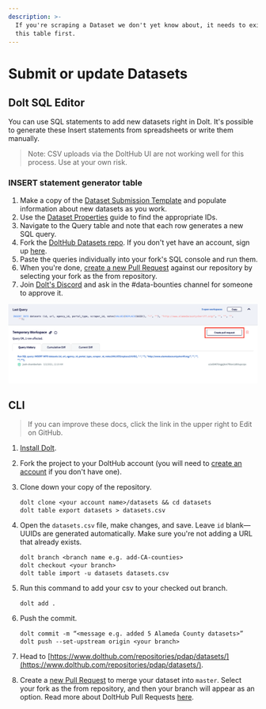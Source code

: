 ```yaml
---
description: >-
  If you're scraping a Dataset we don't yet know about, it needs to exist in
  this table first.
---
```


# Submit or update Datasets

## Dolt SQL Editor

You can use SQL statements to add new datasets right in Dolt. It's possible to generate these Insert statements from spreadsheets or write them manually.

> Note: CSV uploads via the DoltHub UI are not working well for this process. Use at your own risk.

### INSERT statement generator table

1. Make a copy of the [Dataset Submission Template](https://docs.google.com/spreadsheets/d/1qh-6pb6KoIFSQ9qyyzd_bZIOosD74Sg21VPjbOQ5j3g/edit#gid=494854000) and populate information about new datasets as you work.
2. Use the [Dataset Properties](../../components/datasets/find-a-dataset-id/) guide to find the appropriate IDs.
3. Navigate to the Query table and note that each row generates a new SQL query.
4. Fork the [DoltHub Datasets repo](https://www.dolthub.com/repositories/pdap/datasets). If you don't yet have an account, sign up [here](https://www.dolthub.com/signin).
5. Paste the queries individually into your fork's SQL console and run them.
6. When you're done, [create a new Pull Request](https://www.dolthub.com/repositories/pdap/datasets/pulls/new) against our repository by selecting your fork as the from repository.
7. Join [Dolt's Discord](https://discord.gg/Zpu8x4JA) and ask in the \#data-bounties channel for someone to approve it.

![](../../.gitbook/assets/screen-shot-2021-05-02-at-12.10.13-am.png)

## CLI

> If you can improve these docs, click the link in the upper right to Edit on GitHub.

1. [Install Dolt](https://docs.dolthub.com/getting-started/installation).
2. Fork the project to your DoltHub account \(you will need to [create an account](https://www.dolthub.com/signin) if you don't have one\).
3. Clone down your copy of the repository.

   ```text
   dolt clone <your account name>/datasets && cd datasets
   dolt table export datasets > datasets.csv
   ```

4. Open the `datasets.csv` file, make changes, and save. Leave `id` blank—UUIDs are generated automatically. Make sure you're not adding a URL that already exists.

   ```text
   dolt branch <branch name e.g. add-CA-counties>
   dolt checkout <your branch>
   dolt table import -u datasets datasets.csv
   ```

5. Run this command to add your csv to your checked out branch.

   ```text
   dolt add .
   ```

6. Push the commit.

   ```text
   dolt commit -m “<message e.g. added 5 Alameda County datasets>”
   dolt push --set-upstream origin <your branch>
   ```

7. Head to [https://www.dolthub.com/repositories/pdap/datasets/](https://www.dolthub.com/repositories/pdap/datasets/).
8. Create a [new Pull Request](https://www.dolthub.com/repositories/pdap/datasets/pulls/new) to merge your dataset into `master`. Select your fork as the from repository, and then your branch will appear as an option. Read more about DoltHub Pull Requests [here](https://docs.dolthub.com/dolthub/getting-started#pull-requests).

